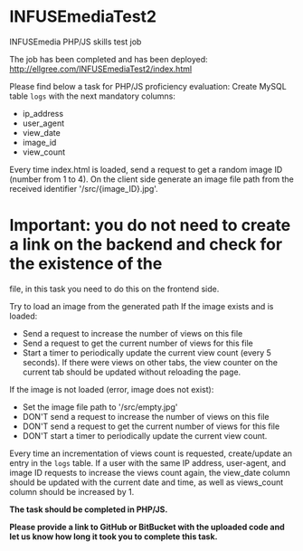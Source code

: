 # INFUSEmediaTest2

INFUSEmedia PHP/JS skills test job

The job has been completed and has been deployed:
http://ellgree.com/INFUSEmediaTest2/index.html

Please find below a task for PHP/JS proficiency evaluation:
Create MySQL table `logs` with the next mandatory columns:
- ip_address
- user_agent
- view_date
- image_id
- view_count

Every time index.html is loaded, send a request to get a random image ID (number from 1 to 4).
On the client side generate an image file path from the received identifier '/src/{image_ID}.jpg'.
# Important: you do not need to create a link on the backend and check for the existence of the
file, in this task you need to do this on the frontend side.

Try to load an image from the generated path
If the image exists and is loaded:
- Send a request to increase the number of views on this file
- Send a request to get the current number of views for this file
- Start a timer to periodically update the current view count (every 5 seconds). If there were
  views on other tabs, the view counter on the current tab should be updated without reloading
  the page.

If the image is not loaded (error, image does not exist):
- Set the image file path to '/src/empty.jpg'
- DON'T send a request to increase the number of views on this file
- DON'T send a request to get the current number of views for this file
- DON'T start a timer to periodically update the current view count.

Every time an incrementation of views count is requested, create/update an entry in the `logs` table. 
If a user with the same IP address, user-agent, and image ID requests to increase the views count again,
the view_date column should be updated with the current date and time, as well as views_count column 
should be increased by 1.

**The task should be completed in PHP/JS.**

**Please provide a link to GitHub or BitBucket with the uploaded code and let us know how
long it took you to complete this task.**
